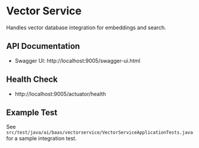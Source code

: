 # Vector Service

Handles vector database integration for embeddings and search.

## API Documentation
- Swagger UI: http://localhost:9005/swagger-ui.html

## Health Check
- http://localhost:9005/actuator/health

## Example Test
See `src/test/java/ai/baas/vectorservice/VectorServiceApplicationTests.java` for a sample integration test. 